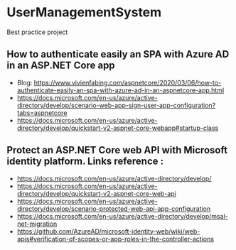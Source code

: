 # UserManagementSystem
Best practice project

## How to authenticate easily an SPA with Azure AD in an ASP.NET Core app
 - Blog: https://www.vivienfabing.com/aspnetcore/2020/03/06/how-to-authenticate-easily-an-spa-with-azure-ad-in-an-aspnetcore-app.html
 - https://docs.microsoft.com/en-us/azure/active-directory/develop/scenario-web-app-sign-user-app-configuration?tabs=aspnetcore
 - https://docs.microsoft.com/en-us/azure/active-directory/develop/quickstart-v2-aspnet-core-webapp#startup-class

## Protect an ASP.NET Core web API with Microsoft identity platform. Links reference : 
 - https://docs.microsoft.com/en-us/azure/active-directory/develop/
 - https://docs.microsoft.com/en-us/azure/active-directory/develop/quickstart-v2-aspnet-core-web-api
 - https://docs.microsoft.com/en-us/azure/active-directory/develop/scenario-protected-web-api-app-configuration
 - https://docs.microsoft.com/en-us/azure/active-directory/develop/msal-net-migration
 - https://github.com/AzureAD/microsoft-identity-web/wiki/web-apis#verification-of-scopes-or-app-roles-in-the-controller-actions